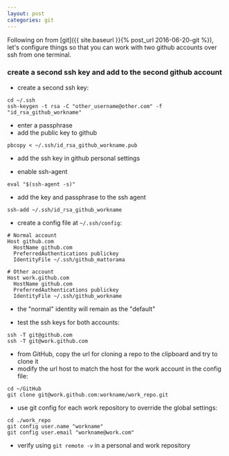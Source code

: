 ```yaml
---
layout: post
categories: git
---
```

Following on from [git]({{ site.baseurl }}{% post_url 2016-06-20-git %}), let's configure things so that you can work with two github accounts over ssh from one terminal.

### create a second ssh key and add to the second github account

* create a second ssh key:

```
cd ~/.ssh
ssh-keygen -t rsa -C "other_username@other.com" -f "id_rsa_github_workname"
```

* enter a passphrase
* add the public key to github

```
pbcopy < ~/.ssh/id_rsa_github_workname.pub
```

* add the ssh key in github personal settings

* enable ssh-agent

```
eval "$(ssh-agent -s)"
```

* add the key and passphrase to the ssh agent

```
ssh-add ~/.ssh/id_rsa_github_workname
```

* create a config file at ```~/.ssh/config```:

```
# Normal account
Host github.com
  HostName github.com
  PreferredAuthentications publickey
  IdentityFile ~/.ssh/github_mattorama

# Other account
Host work.github.com
  HostName github.com
  PreferredAuthentications publickey
  IdentityFile ~/.ssh/github_workname
```
* the "normal" identity will remain as the "default"


* test the ssh keys for both accounts:

```
ssh -T git@github.com
ssh -T git@work.github.com
```


* from GitHub, copy the url for cloning a repo to the clipboard and try to clone it
* modify the url host to match the host for the work account in the config file:

```
cd ~/GitHub
git clone git@work.github.com:workname/work_repo.git
```
* use git config for each work repository to override the global settings:

```
cd ./work_repo
git config user.name "workname"
git config user.email "workname@work.com"
```

* verify using ```git remote -v``` in a personal and work repository

